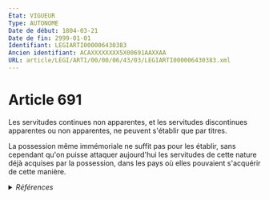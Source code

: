 ```yaml
---
État: VIGUEUR
Type: AUTONOME
Date de début: 1804-03-21
Date de fin: 2999-01-01
Identifiant: LEGIARTI000006430383
Ancien identifiant: ACAXXXXXXXX5X00691AAXXAA
URL: article/LEGI/ARTI/00/00/06/43/03/LEGIARTI000006430383.xml
---
```


<h1>Article 691</h1>

Les servitudes continues non apparentes, et les servitudes discontinues
apparentes ou non apparentes, ne peuvent s'établir que par titres.<br />

La possession même immémoriale ne suffit pas pour les établir, sans cependant
qu'on puisse attaquer aujourd'hui les servitudes de cette nature déjà acquises
par la possession, dans les pays où elles pouvaient s'acquérir de cette manière.


<details>
  <summary><em>Références</em></summary>

  <h2>Références faites par l'article</h2>
  
  <ul>
    <li>
      CODIFICATION source Loi 1804-01-31
    </li>
    <li>
      CREATION source Loi 1804-01-31 promulguée le 10 février 1804
    </li>
  </ul>
</details>
